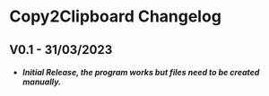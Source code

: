 # Copy2Clipboard Changelog

## V0.1 - 31/03/2023
- ##### Initial Release, the program works but files need to be created manually.
